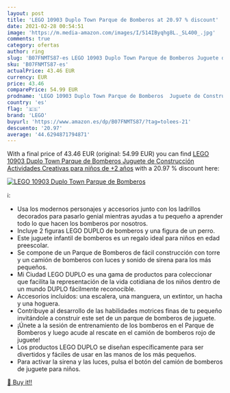 ```yaml
---
layout: post
title: 'LEGO 10903 Duplo Town Parque de Bomberos at 20.97 % discount'
date: 2021-02-28 00:54:51
image: 'https://m.media-amazon.com/images/I/514IByqhg8L._SL400_.jpg'
comments: true
category: ofertas
author: ring
slug: 'B07FNMTS87-es LEGO 10903 Duplo Town Parque de Bomberos Juguete de...'
sku: 'B07FNMTS87-es'
actualPrice: 43.46 EUR
currency: EUR
price: 43.46
comparePrice: 54.99 EUR
prodname: 'LEGO 10903 Duplo Town Parque de Bomberos  Juguete de Construcción  Actividades Creativas para niños de +2 años'
country: 'es'
flag: '🇪🇸'
brand: 'LEGO'
buyurl: 'https://www.amazon.es/dp/B07FNMTS87/?tag=tolees-21'
descuento: '20.97'
average: '44.6294871794871'
---
```


With a final price of 43.46 EUR (original: 54.99 EUR) you can find [LEGO 10903 Duplo Town Parque de Bomberos  Juguete de Construcción  Actividades Creativas para niños de +2 años](https://www.amazon.es/dp/B07FNMTS87/?tag=tolees-21) with a  20.97 % discount here:

[![LEGO 10903 Duplo Town Parque de Bomberos](https://m.media-amazon.com/images/I/514IByqhg8L._SL400_.jpg)](https://www.amazon.es/dp/B07FNMTS87/?tag=tolees-21)

ℹ️:

- Usa los modernos personajes y accesorios junto con los ladrillos decorados para pasarlo genial mientras ayudas a tu pequeño a aprender todo lo que hacen los bomberos por nosotros.
- Incluye 2 figuras LEGO DUPLO de bomberos y una figura de un perro.
- Este juguete infantil de bomberos es un regalo ideal para niños en edad preescolar.
- Se compone de un Parque de Bomberos de fácil construcción con torre y un camión de bomberos con luces y sonido de sirena para los más pequeños.
- Mi Ciudad LEGO DUPLO es una gama de productos para coleccionar que facilita la representación de la vida cotidiana de los niños dentro de un mundo DUPLO fácilmente reconocible.
- Accesorios incluidos: una escalera, una manguera, un extintor, un hacha y una hoguera.
- Contribuye al desarrollo de las habilidades motrices finas de tu pequeño invitándole a construir este set de un parque de bomberos de juguete.
- ¡Únete a la sesión de entrenamiento de los bomberos en el Parque de Bomberos y luego acude al rescate en el camión de bomberos rojo de juguete!
- Los productos LEGO DUPLO se diseñan específicamente para ser divertidos y fáciles de usar en las manos de los más pequeños.
- Para activar la sirena y las luces, pulsa el botón del camión de bomberos de juguete para niños.

[🛒 Buy it!!](https://www.amazon.es/dp/B07FNMTS87/?tag=tolees-21)
